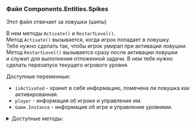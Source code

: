 ﻿### Файл Components.Entities.Spikes

Этот файл отвечает за ловушки (шипы)

В нем методы `Activate()` и `RestartLevel()`.\
Метод `Activate()` вызывается, когда игрок попадает в ловушку.\
Тебе нужно сделать так, чтобы игрок умирал при активации ловушки.\
Метод `RestartLevel()` вызывается сразу после активации ловушки\
и служит для выполнения отложенной задачи. В нем тебе нужно\
сделать перезапуск текущего игрового уровня.

Доступные переменные:
- `isActivated` - хранит в себе информацию, помечена ли ловушка как активированная.
- `player` - информация об игроке и управление им.
- `Game.Instance` - информация об игре и управление уровнями.

<details>
    <summary>Доступные методы:</summary>

    player.Kill() - отмечает игрока как мертвого, окрашивая в красный цвет.
    Game.Instance.RestartLevel() - перезапускает текущий уровень.
</details>
